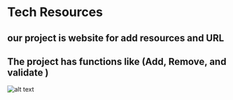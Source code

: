 # Tech Resources

## our project is website for add resources and URL

## The project has functions like (Add, Remove, and validate )

<!-- ** when the user add a resource name and URl and press on add button will validate if the inputs empty or full if empty the button color will still red if the inputs full the button color will be green and the user can add the resources to the table ** -->


![alt text](https://scontent.fjrs2-1.fna.fbcdn.net/v/t34.0-12/17858111_805964889558674_360940926_n.png?oh=c6f7b53c9fedd80ebe4a2e4e2d27b22a&oe=58ECB950)

